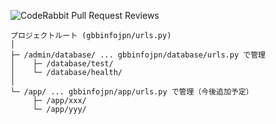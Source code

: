 ![CodeRabbit Pull Request Reviews](https://img.shields.io/coderabbit/prs/github/shumizu418128/gbbinfo3.0?utm_source=oss&utm_medium=github&utm_campaign=shumizu418128%2Fgbbinfo3.0&labelColor=171717&color=FF570A&link=https%3A%2F%2Fcoderabbit.ai&label=CodeRabbit+Reviews)

```
プロジェクトルート (gbbinfojpn/urls.py)
│
├─ /admin/database/ ... gbbinfojpn/database/urls.py で管理
│    ├─ /database/test/
│    └─ /database/health/
│
└─ /app/ ... gbbinfojpn/app/urls.py で管理（今後追加予定）
     ├─ /app/xxx/
     └─ /app/yyy/
```
